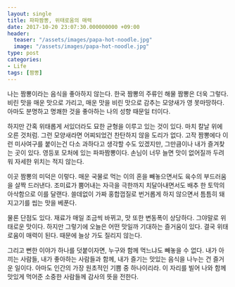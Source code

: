 ```yaml
---
layout: single
title: 파파짬뽕, 위태로움의 매력
date: 2017-10-20 23:07:30.000000000 +09:00
header:
  teaser: "/assets/images/papa-hot-noodle.jpg"
  image: "/assets/images/papa-hot-noodle.jpg"
type: post
categories:
- Life
tags: [짬뽕]
---
```


나는 짬뽕이라는 음식을 좋아하지 않는다. 한국 짬뽕의 주류인 해물 짬뽕은 더욱 그렇다. 비린 맛을 매운 맛으로 가리고, 매운 맛을 비린 맛으로 감추는 모양새가 영 못마땅하다. 아마도 분명하고 명쾌한 것을 좋아하는 나의 성향 때문일 터이다.

하지만 간혹 위태롭게 서있더라도 묘한 균형을 이루고 있는 것이 있다. 마치 칼날 위에 오른 것처럼. 그런 모양새라면 어찌되었건 찬탄하지 않을 도리가 없다. 고작 짬뽕에다 이런 미사여구를 붙이는건 다소 과하다고 생각할 수도 있겠지만, 그만큼이나 내가 즐겨찾는 곳이 있다. 영등포 모처에 있는 파파짬뽕이다. 손님이 너무 늘면 맛이 없어질까 두려워 자세한 위치는 적지 않는다.

이곳 짬뽕의 미덕은 이렇다. 매운 국물로 먹는 이의 혼을 빼놓으면서도 육수의 부드러움을 살짝 드러낸다. 조미료가 뿜어내는 자극을 극한까지 치달아내면서도 배추 한 토막의 아삭함으로 이를 달랜다. 쓸데없이 가짜 홍합껍질로 번거롭게 하지 않으면서 틈틈히 돼지고기를 씹는 맛을 베푼다.

물론 단점도 있다. 재료가 매일 조금씩 바뀌고, 맛 또한 변동폭이 상당하다. 그야말로 위태로운 맛이다. 하지만 그렇기에 오늘은 어떤 맛일까 기대하는 즐거움이 있다. 결국 위태로움이 매력이 된다. 때문에 늘상 가도 질리지 않는다.

그리고 뻔한 이야가 하나를 덧붙이자면, 누구와 함께 먹느냐도 빼놓을 수 없다. 내가 아끼는 사람들, 내가 좋아하는 사람들과 함께, 내가 즐기는 맛있는 음식을 나누는 건 즐거운 일이다. 아마도 인간의 가장 원초적인 기쁨 중 하나이리라. 이 자리를 빌어 나와 함께 맛있게 먹어준 소중한 사람들께 감사의 뜻을 전한다.